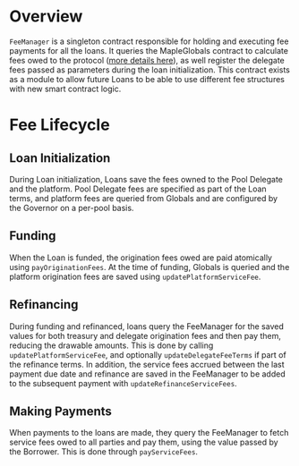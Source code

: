 # Overview
`FeeManager` is a singleton contract responsible for holding and executing fee payments for all the loans. It queries the MapleGlobals contract to calculate fees owed to the protocol ([more details here](https://github.com/maple-labs/maple-core-v2/wiki/Fees)), as well register the delegate fees passed as parameters during the loan initialization. This contract exists as a module to allow future Loans to be able to use different fee structures with new smart contract logic.

# Fee Lifecycle
## Loan Initialization

During Loan initialization, Loans save the fees owned to the Pool Delegate and the platform. Pool Delegate fees are specified as part of the Loan terms, and platform fees are queried from Globals and are configured by the Governor on a per-pool basis.

## Funding
When the Loan is funded, the origination fees owed are paid atomically using `payOriginationFees`. At the time of funding, Globals is queried and the platform origination fees are saved using `updatePlatformServiceFee`.

## Refinancing

During funding and refinanced, loans query the FeeManager for the saved values for both treasury and delegate origination fees and then pay them, reducing the drawable amounts. This is done by calling `updatePlatformServiceFee`, and optionally `updateDelegateFeeTerms` if part of the refinance terms. In addition, the service fees accrued between the last payment due date and refinance are saved in the FeeManager to be added to the subsequent payment with `updateRefinanceServiceFees`.

## Making Payments

When payments to the loans are made, they query the FeeManager to fetch service fees owed to all parties and pay them, using the value passed by the Borrower. This is done through `payServiceFees`.
